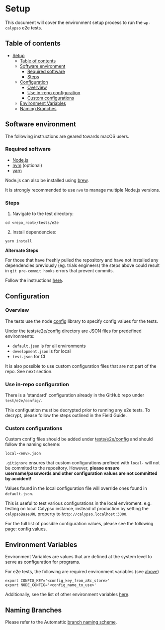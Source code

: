 # Setup

This document will cover the environment setup process to run the `wp-calypso` e2e tests.

## Table of contents
<!-- TOC -->

- [Setup](#setup)
    - [Table of contents](#table-of-contents)
    - [Software environment](#software-environment)
        - [Required software](#required-software)
        - [Steps](#steps)
    - [Configuration](#configuration)
        - [Overview](#overview)
        - [Use in-repo configuration](#use-in-repo-configuration)
        - [Custom configurations](#custom-configurations)
    - [Environment Variables](#environment-variables)
    - [Naming Branches](#naming-branches)

<!-- /TOC -->

## Software environment

The following instructions are geared towards macOS users.

### Required software

* [Node.js](https://nodejs.org/en/download/package-manager/#macos)
* [nvm](https://github.com/nvm-sh/nvm#installing-and-updating) (optional)
* [yarn](https://classic.yarnpkg.com/en/docs/install/#mac-stable)

Node.js can also be installed using [brew](https://nodejs.dev/learn/how-to-install-nodejs).

It is strongly recommended to use `nvm` to manage multiple Node.js versions.

### Steps

1. Navigate to the test directory:

```
cd <repo_root>/tests/e2e
```

2. Install dependencies:

```
yarn install
```

**Alternate Steps**

For those that have freshly pulled the repository and have not installed any dependencies previously (eg. trials engineers) the steps above could result in `git pre-commit hooks` errors that prevent commits.

Follow the instructions [here](docs/troubleshooting_debugging.md#git-pre-commit-hookhusky).

## Configuration

### Overview

The tests use the node [config](https://www.npmjs.com/package/config) library to specify config values for the tests.

Under the [tests/e2e/config](test/e2e/config) directory are JSON files for predefined environments:

* `default.json` is for all environments
* `development.json` is for local
* `test.json` for CI

It is also possible to use custom configuration files that are not part of the repo. See next section.

### Use in-repo configuration

There is a 'standard' configuration already in the GitHub repo under `test/e2e/config/`.

This configuation must be decrypted prior to running any e2e tests. To decrypt, please follow the steps outlined in the Field Guide.

### Custom configurations

Custom config files should be added under [tests/e2e/config](test/e2e/config) and should follow the naming scheme: 

```
local-<env>.json
```

`.gitignore` ensures that custom configurations prefixed with `local-` will not be commited to the repository. However, **please ensure username/passwords and other configuration values are not committed by accident!**

Values found in the local configuration file will override ones found in `default.json`. 

This is useful to test various configurations in the local enviroment.
e.g. testing on local Calypso instance, instead of production by setting the `calypsoBaseURL` property to `http://calypso.localhost:3000`.

For the full list of possible configuration values, please see the following page: [config values](docs/config_values.md).

## Environment Variables

Environment Variables are values that are defined at the system level to serve as configuration for programs.

For e2e tests, the following are required environment variables (see [above](#configuration))

```
export CONFIG_KEY='<config_key_from_a8c_store>'
export NODE_CONFIG='<config_name_to_use>'
```

Additionally, see the list of other environment variables [here](docs/environment_variables.md).

## Naming Branches

Please refer to the Automattic [branch naming scheme](https://github.com/Automattic/wp-calypso/blob/HEAD/docs/git-workflow.md#branch-naming-scheme).